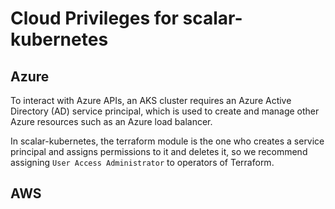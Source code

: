 # Cloud Privileges for scalar-kubernetes

## Azure

To interact with Azure APIs, an AKS cluster requires an Azure Active Directory (AD) service principal, which is used to create and manage other Azure resources such as an Azure load balancer.

In scalar-kubernetes, the terraform module is the one who creates a service principal and assigns permissions to it and deletes it, so we recommend assigning `User Access Administrator` to operators of Terraform.
## AWS
